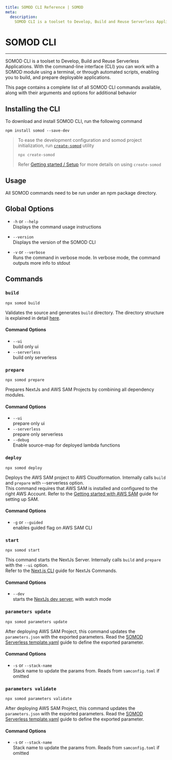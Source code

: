 ```YAML
title: SOMOD CLI Reference | SOMOD
meta:
  description:
    SOMOD CLI is a toolset to Develop, Build and Reuse Serverless Applications
```

# SOMOD CLI

---

SOMOD CLI is a toolset to Develop, Build and Reuse Serverless Applications. With the command-line interface (CLI) you can work with a SOMOD module using a terminal, or through automated scripts, enabling you to build, and prepare deployable applications.

This page contains a complete list of all SOMOD CLI commands available, along with their arguments and options for additional behavior

## Installing the CLI

To download and install SOMOD CLI, run the following command

```
npm install somod --save-dev
```

> To ease the development configuration and somod project initialization, run [`create-somod`](https://www.npmjs.com/package/create-somod) utility
>
> ```
> npx create-somod
> ```
>
> Refer [Getting started / Setup](/getting-started/setup) for more details on using `create-somod`

## Usage

All SOMOD commands need to be run under an npm package directory.

## Global Options

- `-h` or `--help`  
  Displays the command usage instructions

- `--version`  
  Displays the version of the SOMOD CLI

- `-v` or `--verbose`  
  Runs the command in verbose mode. In verbose mode, the command outputs more info to stdout

## Commands

### **`build`**

```
npx somod build
```

Validates the source and generates `build` directory. The directory structure is explained in detail [here](/reference/main-concepts/directory-structure).

#### Command Options

- `--ui`  
  build only ui
- `--serverless`  
  build only serverless

### **`prepare`**

```
npx somod prepare
```

Prepares NextJs and AWS SAM Projects by combining all dependency modules.

#### Command Options

- `--ui`  
  prepare only ui
- `--serverless`  
  prepare only serverless
- `--debug`  
  Enable source-map for deployed lambda functions

### **`deploy`**

```
npx somod deploy
```

Deploys the AWS SAM project to AWS Cloudformation. Internally calls `build` and `prepare` with --serverless option.  
This command requires that AWS SAM is installed and configured to the right AWS Account. Refer to the [Getting started with AWS SAM](https://docs.aws.amazon.com/serverless-application-model/latest/developerguide/serverless-getting-started.html) guide for setting up SAM.

#### Command Options

- `-g` or `--guided`  
  enables guided flag on AWS SAM CLI

### **`start`**

```
npx somod start
```

This command starts the NextJs Server. Internally calls `build` and `prepare` with the `--ui` option.  
Refer to the [Next.js CLI](https://nextjs.org/docs/api-reference/cli) guide for NextJs Commands.

#### Command Options

- `--dev`  
  starts the [NextJs dev server](https://nextjs.org/docs/api-reference/cli#development), with watch mode

### **`parameters update`**

```
npx somod parameters update
```

After deploying AWS SAM Project, this command updates the `parameters.json` with the exported parameters.
Read the [SOMOD Serverless template.yaml](/reference/main-concepts/serverless/template.yaml) guide to define the exported parameter.

#### Command Options

- `-s` or `--stack-name`  
  Stack name to update the params from. Reads from `samconfig.toml` if omitted

### **`parameters validate`**

```
npx somod parameters validate
```

After deploying AWS SAM Project, this command updates the `parameters.json` with the exported parameters.
Read the [SOMOD Serverless template.yaml](/reference/main-concepts/serverless/template.yaml) guide to define the exported parameter.

#### Command Options

- `-s` or `--stack-name`  
  Stack name to update the params from. Reads from `samconfig.toml` if omitted
